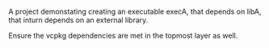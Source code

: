 A project demonstating creating an executable execA, that depends on libA, that inturn depends on an external library. 

Ensure the vcpkg dependencies are met in the topmost layer as well.
